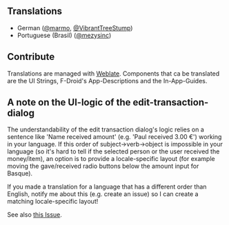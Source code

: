 Translations
------------

  * German ([@marmo](https://github.com/marmo), [@VibrantTreeStump](https://github.com/VibrantTreeStump))
  * Portuguese (Brasil) ([@mezysinc](https://github.com/mezysinc))

Contribute
----------

Translations are managed with [Weblate](https://hosted.weblate.org/projects/debitum/). Components that ca be translated are the UI Strings, F-Droid's App-Descriptions and the In-App-Guides.

## A note on the UI-logic of the edit-transaction-dialog

The understandability of the edit transaction dialog's logic relies on a sentence like 'Name received amount' (e.g. 'Paul received 3.00 €') working in your 
language. If this order of subject->verb->object is impossible in your language (so it's hard to tell if the selected person or the user received the money/item),
an option is to provide a locale-specific layout (for example moving the gave/received radio buttons below the amount input for Basque). 

If you made a translation for a language that has a different order than English, notify me about this (e.g. create an issue) so I can create a matching locale-specific layout!

See also [this Issue](https://github.com/Marmo/debitum/issues/5).

